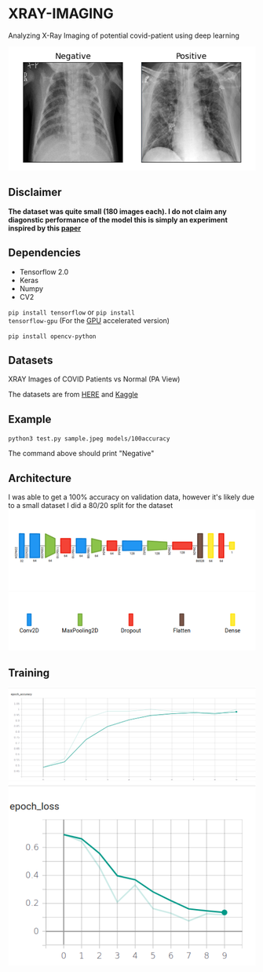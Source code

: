 # XRAY-IMAGING
Analyzing X-Ray Imaging of potential covid-patient using deep learning

![XRAY](https://github.com/du00d/XRAY-IMAGING/blob/master/img/xray.png)

## Disclaimer
**The dataset was quite small (180 images each). I do not claim any diagonstic performance of the model this is simply an experiment inspired by this [paper](https://arxiv.org/abs/2004.05405)**

## Dependencies
* Tensorflow 2.0
* Keras
* Numpy 
* CV2

<code>pip install tensorflow</code> 
or <code>pip install tensorflow-gpu</code> (For the [GPU](https://www.tensorflow.org/install/gpu) accelerated version)

<code>pip install opencv-python</code>

## Datasets
XRAY Images of COVID Patients vs Normal (PA View)

The datasets are from [HERE](https://github.com/ieee8023/covid-chestxray-dataset) and [Kaggle](https://www.kaggle.com/paultimothymooney/chest-xray-pneumonia)

## Example

<code>python3 test.py sample.jpeg models/100accuracy</code>

The command above should print "Negative"

## Architecture
I was able to get a 100% accuracy on validation data, however it's likely due to a small dataset I did a 80/20 split for the dataset
![Architecture](https://github.com/du00d/XRAY-IMAGING/blob/master/img/architecture.png)
![alias](https://github.com/du00d/XRAY-IMAGING/blob/master/img/alias.png)

## Training
![Epoch accuracy](https://github.com/du00d/XRAY-IMAGING/blob/master/img/tensorboard.png)
![Epoch loss](https://github.com/du00d/XRAY-IMAGING/blob/master/img/tensorboard2.png)
